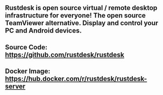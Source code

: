 ## **Rustdesk is open source virtual / remote desktop infrastructure for everyone! The open source TeamViewer alternative. Display and control your PC and Android devices.**
## Source Code: https://github.com/rustdesk/rustdesk
## Docker Image: https://hub.docker.com/r/rustdesk/rustdesk-server
